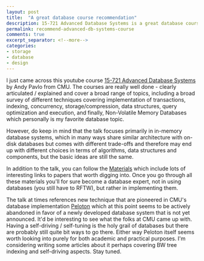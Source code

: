 ```yaml
---
layout: post
title:  "A great database course recommendation"
description: 15-721 Advanced Database Systems is a great database course for those who want to understand how database works
permalink: recommend-advanced-db-systems-course 
comments: true
excerpt_separator: <!--more-->
categories:
- storage
- database
- design
---
```


I just came across this youtube course [15-721 Advanced Database Systems](https://www.youtube.com/playlist?list=PLSE8ODhjZXjYgTIlqf4Dy9KQpQ7kn1Tl0) by Andy Pavlo from CMU. The courses are really well done - clearly articulated / explained and cover a broad range of topics, including a broad survey of different techniques covering implementation of transactions, indexing, concurrency, storage/compression, data structures, query optimization and execution, and finally, Non-Volatile Memory Databases which personally is my favorite database topic.  

However, do keep in mind that the talk focuses primarily in in-memory database systems, which in many ways share similar architecture with on-disk databases but comes with different trade-offs and therefore may end up with different choices in terms of algorithms, data structures and components, but the basic ideas are still the same.

In addition to the talk, you can follow the [Materials](https://15721.courses.cs.cmu.edu/spring2017/schedule.html#jan-17-2017) which include lots of interesting links to papers that worth digging into. Once you go through all these materials you'll for sure become a database expert, not in using databases (you still have to RFTW), but rather in implementing them.

The talk at times references new technique that are pioneered in CMU's database implementation [Peloton](https://github.com/cmu-db/peloton) which at this point seems to be actively abandoned in favor of a newly developed database system that is not yet announced. It'd be interesting to see what the folks at CMU came up with. Having a self-driving / self-tuning is the holy grail of databases but there are probably still quite bit ways to go there. Either way Peloton itself seems worth looking into purely for both academic and practical purposes. I'm considering writing some articles about it perhaps covering BW tree indexing and self-driving aspects. Stay tuned.

